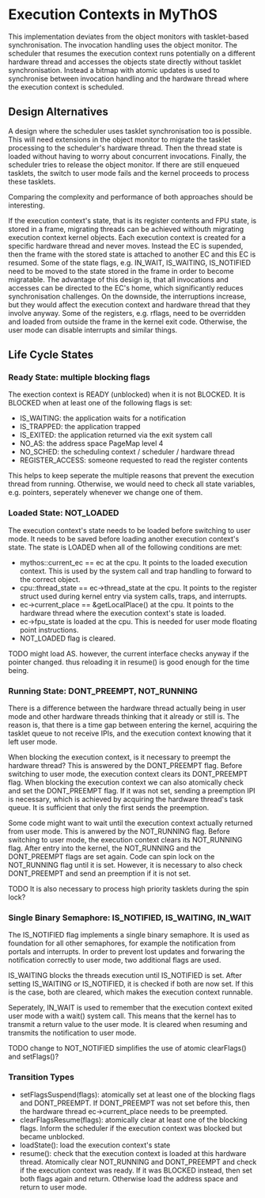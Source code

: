 # Execution Contexts in MyThOS

This implementation deviates from the object monitors with tasklet-based synchronisation. The invocation handling uses the object monitor. The scheduler that resumes the execution context runs potentially on a different hardware thread and accesses the objects state directly without tasklet  synchronisation. Instead a bitmap with atomic updates is used to synchronise between invocation handling and the hardware thread where the execution context is scheduled. 

## Design Alternatives

A design where the scheduler uses tasklet synchronisation too is possible. This will need extensions in the object monitor to migrate the tasklet processing to the scheduler's hardware thread. Then the thread state is loaded without having to worry about concurrent invocations. Finally, the scheduler tries to release the object monitor. If there are still enqueued tasklets, the switch to user mode fails and the kernel proceeds to process these tasklets.

Comparing the complexity and performance of both approaches should be interesting.


If the execution context's state, that is its register contents and FPU state, is stored in a frame, migrating threads can be achieved withouth migrating execution context kernel objects. Each execution context is created for a specific hardware thread and never moves. Instead the EC is supended, then the frame with the stored state is attached to another EC and this EC is resumed. Some of the state flags, e.g. IN_WAIT, IS_WAITING, IS_NOTIFIED need to be moved to the state stored in the frame in order to become migratable. The advantage of this design is, that all invocations and accesses can be directed to the EC's home, which significantly reduces synchronisation challenges. On the downside, the interruptions increase, but they would affect the execution context and hardware thread that they involve anyway. Some of the registers, e.g. rflags, need to be overridden and loaded from outside the frame in the kernel exit code. Otherwise, the user mode can disable interrupts and similar things.


## Life Cycle States


### Ready State: multiple blocking flags

The exection context is READY (unblocked) when it is not BLOCKED.
It is BLOCKED when at least one of the following flags is set:
* IS_WAITING: the application waits for a notification
* IS_TRAPPED: the application trapped
* IS_EXITED: the application returned via the exit system call
* NO_AS: the address space PageMap level 4
* NO_SCHED: the scheduling context / scheduler / hardware thread
* REGISTER_ACCESS: someone requested to read the register contents

This helps to keep seperate the multiple reasons that prevent the execution thread from running. Otherwise, we would need to check all state variables, e.g. pointers, seperately whenever we change one of them.


### Loaded State: NOT_LOADED

The execution context's state needs to be loaded before switching to user mode. It needs to be saved before loading another execution context's state. The state is LOADED when all of the following conditions are met:
* mythos::current_ec == ec at the cpu. It points to the loaded execution context. This is used by the system call and trap handling to forward to the correct object.
* cpu::thread_state == ec->thread_state at the cpu. It points to the register struct used during kernel entry via system calls, traps, and interrupts.
* ec->current_place == &getLocalPlace() at the cpu. It points to the hardware thread where the execution context's state is loaded.
* ec->fpu_state is loaded at the cpu. This is needed for user mode floating point instructions.
* NOT_LOADED flag is cleared.

TODO might load AS. however, the current interface checks anyway if the pointer changed. thus reloading it in resume() is good enough for the time being.


### Running State: DONT_PREEMPT, NOT_RUNNING

There is a difference between the hardware thread actually being in user mode and other hardware threads thinking that it already or still is. The reason is, that there is a time gap between entering the kernel, acquiring the tasklet queue to not receive IPIs, and the execution context knowing that it left user mode.

When blocking the execution context, is it necessary to preempt the hardware thread? This is answered by the DONT_PREEMPT flag. Before switching to user mode, the execution context clears its DONT_PREEMPT flag. When blocking the execution context we can also atomically check and set the DONT_PREEMPT flag. If it was not set, sending a preemption IPI is necessary, which is achieved by acquiring the hardware thread's task queue. It is sufficient that only the first sends the preemption.

Some code might want to wait until the execution context actually returned from user mode. This is anwered by the NOT_RUNNING flag. Before switching to user mode, the execution context clears its NOT_RUNNING flag. After entry into the kernel, the NOT_RUNNING and the DONT_PREEMPT flags are set again. Code can spin lock on the NOT_RUNNING flag until it is set. However, it is necessary to also check DONT_PREEMPT and send an preemption if it is not set. 

TODO It is also necessary to process high priority tasklets during the spin lock?


### Single Binary Semaphore: IS_NOTIFIED, IS_WAITING, IN_WAIT

The IS_NOTIFIED flag implements a single binary semaphore. It is used as foundation for all other semaphores, for example the notification from portals and interrupts. In order to prevent lost updates and forwaring the notification correctly to user mode, two additional flags are used.

IS_WAITING blocks the threads execution until IS_NOTIFIED is set. After setting IS_WAITING or IS_NOTIFIED, it is checked if both are now set. If this is the case, both are cleared, which makes the execution context runnable. 

Seperately, IN_WAIT is used to remember that the execution context exited user mode with a wait() system call. This means that the kernel has to transmit a return value to the user mode. It is cleared when resuming and transmits the notification to user mode.

TODO change to NOT_NOTIFIED simplifies the use of atomic clearFlags() and setFlags()?


### Transition Types

* setFlagsSuspend(flags): atomically set at least one of the blocking flags and DONT_PREEMPT. If DONT_PREEMPT was not set before this, then the hardware thread ec->current_place needs to be preempted.
* clearFlagsResume(flags): atomically clear at least one of the blocking flags. Inform the scheduler if the execution context was blocked but became unblocked.
* loadState(): load the execution context's state 
* resume(): check that the execution context is loaded at this hardware thread. Atomically clear NOT_RUNNING and DONT_PREEMPT and check if the execution context was ready. If it was BLOCKED instead, then set both flags again and return. Otherwise load the address space and return to user mode.


